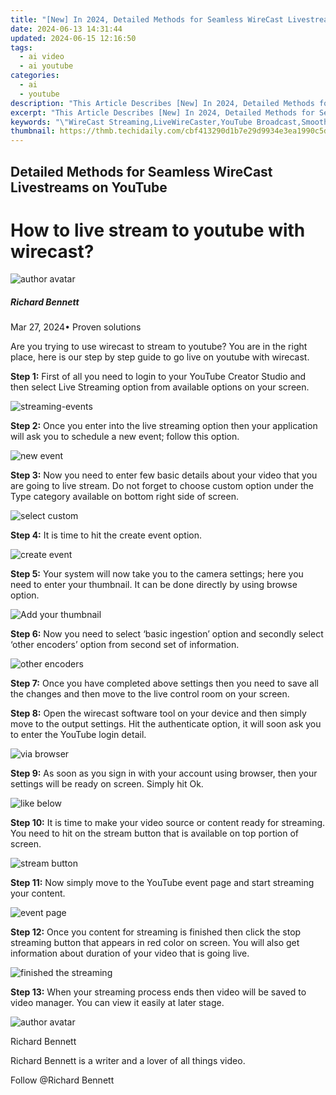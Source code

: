 ```yaml
---
title: "[New] In 2024, Detailed Methods for Seamless WireCast Livestreams on YouTube"
date: 2024-06-13 14:31:44
updated: 2024-06-15 12:16:50
tags:
  - ai video
  - ai youtube
categories:
  - ai
  - youtube
description: "This Article Describes [New] In 2024, Detailed Methods for Seamless WireCast Livestreams on YouTube"
excerpt: "This Article Describes [New] In 2024, Detailed Methods for Seamless WireCast Livestreams on YouTube"
keywords: "\"WireCast Streaming,LiveWireCaster,YouTube Broadcast,Smooth Livestreaming,High-Quality Streams,Effortless Video Playback,Secure Online Streams\""
thumbnail: https://thmb.techidaily.com/cbf413290d1b7e29d9934e3ea1990c5dc72e7e77a07dc3de6c6added5ee7ee53.jpg
---
```


## Detailed Methods for Seamless WireCast Livestreams on YouTube

# How to live stream to youtube with wirecast?

![author avatar](https://images.wondershare.com/filmora/article-images/richard-bennett.jpg)

##### Richard Bennett

 Mar 27, 2024• Proven solutions

 Are you trying to use wirecast to stream to youtube? You are in the right place, here is our step by step guide to go live on youtube with wirecast.

**Step 1:** First of all you need to login to your YouTube Creator Studio and then select Live Streaming option from available options on your screen.

![streaming-events ](https://images.wondershare.com/filmora/article-images/streaming-events.jpg)

**Step 2:** Once you enter into the live streaming option then your application will ask you to schedule a new event; follow this option.

![new event ](https://images.wondershare.com/filmora/article-images/new-event.jpg)

**Step 3:** Now you need to enter few basic details about your video that you are going to live stream. Do not forget to choose custom option under the Type category available on bottom right side of screen.

![ select custom](https://images.wondershare.com/filmora/article-images/select-custom.jpg)

**Step 4:** It is time to hit the create event option.

![create event ](https://images.wondershare.com/filmora/article-images/create-event.jpg)

**Step 5:** Your system will now take you to the camera settings; here you need to enter your thumbnail. It can be done directly by using browse option.

![ Add your thumbnail](https://images.wondershare.com/filmora/article-images/add-your-thumbnail.jpg)

**Step 6:** Now you need to select ‘basic ingestion’ option and secondly select ‘other encoders’ option from second set of information.

![ other encoders](https://images.wondershare.com/filmora/article-images/other-encoders.jpg)

**Step 7:** Once you have completed above settings then you need to save all the changes and then move to the live control room on your screen.

**Step 8:** Open the wirecast software tool on your device and then simply move to the output settings. Hit the authenticate option, it will soon ask you to enter the YouTube login detail.

![via browser ](https://images.wondershare.com/filmora/article-images/via-browser.jpg)

**Step 9:** As soon as you sign in with your account using browser, then your settings will be ready on screen. Simply hit Ok.

![ like below ](https://images.wondershare.com/filmora/article-images/like-below.jpg)

**Step 10:** It is time to make your video source or content ready for streaming. You need to hit on the stream button that is available on top portion of screen.

![ stream button](https://images.wondershare.com/filmora/article-images/stream-button.jpg)

**Step 11:** Now simply move to the YouTube event page and start streaming your content.

![event page ](https://images.wondershare.com/filmora/article-images/event-page.jpg)

**Step 12:** Once you content for streaming is finished then click the stop streaming button that appears in red color on screen. You will also get information about duration of your video that is going live.

![finished the streaming ](https://images.wondershare.com/filmora/article-images/finished-the-streaming.jpg)

**Step 13:** When your streaming process ends then video will be saved to video manager. You can view it easily at later stage.

![author avatar](https://images.wondershare.com/filmora/article-images/richard-bennett.jpg)

Richard Bennett

Richard Bennett is a writer and a lover of all things video.

Follow @Richard Bennett


<ins class="adsbygoogle"
     style="display:block"
     data-ad-format="autorelaxed"
     data-ad-client="ca-pub-7571918770474297"
     data-ad-slot="1223367746"></ins>



<ins class="adsbygoogle"
     style="display:block"
     data-ad-client="ca-pub-7571918770474297"
     data-ad-slot="8358498916"
     data-ad-format="auto"
     data-full-width-responsive="true"></ins>

